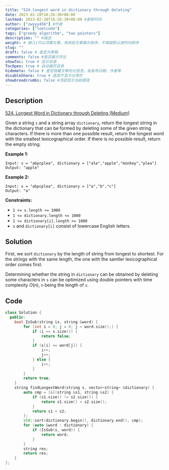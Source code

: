 ```yaml
---
title: "524.longest word in dictionary through deleting"
date: 2023-02-28T16:26:30+08:00
lastmod: 2023-02-28T16:26:30+08:00 #更新时间
author: ["zwyyy456"] #作者
categories: ["leetcode"]
tags: ["greedy algorithm", "two pointers"]
description: "" #描述
weight: # 输入1可以顶置文章，用来给文章展示排序，不填就默认按时间排序
slug: ""
draft: false # 是否为草稿
comments: false #是否展示评论
showToc: true # 显示目录
TocOpen: true # 自动展开目录
hidemeta: false # 是否隐藏文章的元信息，如发布日期、作者等
disableShare: true # 底部不显示分享栏
showbreadcrumbs: false #顶部显示当前路径
---
```

## Description
[524. Longest Word in Dictionary through Deleting (Medium)](https://leetcode.com/problems/longest-word-in-dictionary-through-deleting/)

Given a string `s` and a string array `dictionary`, return the longest string in the dictionary that
can be formed by deleting some of the given string characters. If there is more than one possible
result, return the longest word with the smallest lexicographical order. If there is no possible
result, return the empty string.

**Example 1:**

```
Input: s = "abpcplea", dictionary = ["ale","apple","monkey","plea"]
Output: "apple"

```

**Example 2:**

```
Input: s = "abpcplea", dictionary = ["a","b","c"]
Output: "a"

```

**Constraints:**

- `1 <= s.length <= 1000`
- `1 <= dictionary.length <= 1000`
- `1 <= dictionary[i].length <= 1000`
- `s` and `dictionary[i]` consist of lowercase English letters.

## Solution
First, we sort `dictionary` by the length of string from longest to shortest. For the strings with the same length, the one with the samller lexicographical order comes first.

Determining whether the string in `dictionary` can be obtained by deleting some characters in `s` can be optimized using double pointers with time complexity $O(n)$, `n` being the length of `s`.

## Code
```cpp
class Solution {
  public:
    bool IsSub(string &s, string &word) {
        for (int i = 0, j = 0; j < word.size();) {
            if (i == s.size()) {
                return false;
            }
            if (s[i] == word[j]) {
                i++;
                j++;
            } else {
                i++;
            }
        }
        return true;
    }
    string findLongestWord(string s, vector<string> &dictionary) {
        auto cmp = [&](string &s1, string &s2) {
            if (s1.size() != s2.size()) {
                return s1.size() > s2.size();
            }
            return s1 < s2;
        };
        std::sort(dictionary.begin(), dictionary.end(), cmp);
        for (auto &word : dictionary) {
            if (IsSub(s, word)) {
                return word;
            }
        }
        string res;
        return res;
    }
};
```


